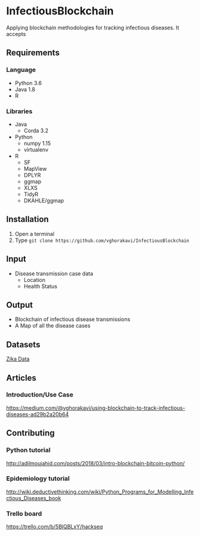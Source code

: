 <!--
TODO:
    - What it does
    - What it takes
    - What it gives
-->

# InfectiousBlockchain

Applying blockchain methodologies for tracking infectious diseases. It accepts

## Requirements

### Language

* Python 3.6
* Java 1.8
* R

### Libraries

* Java
  * Corda 3.2
* Python
  * numpy 1.15
  * virtualenv
* R
  * SF
  * MapView
  * DPLYR
  * ggmap
  * XLXS
  * TidyR
  * DKAHLE/ggmap
  

## Installation

1. Open a terminal
1. Type `git clone https://github.com/vghorakavi/InfectiousBlockchain`

## Input

* Disease transmission case data
  * Location
  * Health Status

## Output

* Blockchain of infectious disease transmissions
* A Map of all the disease cases

## Datasets

[Zika Data](https://github.com/vghorakavi/InfectiousBlockchain/blob/master/Datasets/Mosquito/Zika/cdc_zika.csv)

## Articles

### Introduction/Use Case

https://medium.com/@vghorakavi/using-blockchain-to-track-infectious-diseases-ad29b2a20b64

## Contributing

### Python tutorial

http://adilmoujahid.com/posts/2018/03/intro-blockchain-bitcoin-python/

### Epidemiology tutorial

http://wiki.deductivethinking.com/wiki/Python_Programs_for_Modelling_Infectious_Diseases_book

### Trello board

https://trello.com/b/5BlQBLxY/hackseq
